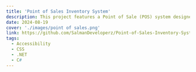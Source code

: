 ```yaml
---
title: 'Point of Sales Inventory System'
description: This project features a Point of Sale (POS) system designed to streamline transaction processes in retail environments. The system efficiently manages sales transactions, inventory tracking, and customer data, providing real-time insights into business performance. Utilizing robust libraries for data processing and user interface design, this solution enhances operational efficiency and improves the overall customer experience, making it an invaluable tool for modern retail management.
date: 2024-08-19
cover: './images/point of sales.png'
link: https://github.com/SalmanDeveloperz/Point-of-Sales-Inventory-System-Project/tree/main
tags:
  - Accessibility
  - CSS
  - .NET
  - C#
---
```

